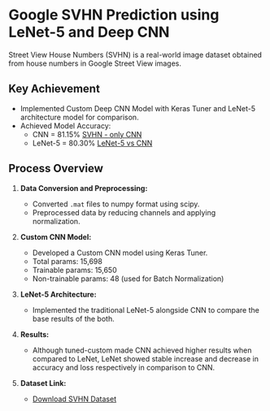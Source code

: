 # Google SVHN Prediction using LeNet-5 and Deep CNN

Street View House Numbers (SVHN) is a real-world image dataset obtained from house numbers in Google Street View images.

## Key Achievement

- Implemented Custom Deep CNN Model with Keras Tuner and LeNet-5 architecture model for comparison.
- Achieved Model Accuracy:
  - CNN = 81.15% [SVHN - only CNN](https://github.com/RajKulk16/Google-SVHN-Prediction-using-DeepNet-CNN/blob/main/SVHN.ipynb)
  - LeNet-5 = 80.30% [LeNet-5 vs CNN](https://github.com/RajKulk16/Google-SVHN-Prediction-using-DeepNet-CNN/blob/main/Custom%20CNN%20vs%20LeNet-5.ipynb)

## Process Overview

1. **Data Conversion and Preprocessing:**
   - Converted `.mat` files to numpy format using scipy.
   - Preprocessed data by reducing channels and applying normalization.

2. **Custom CNN Model:**
   - Developed a Custom CNN model using Keras Tuner.
   - Total params: 15,698
   - Trainable params: 15,650
   - Non-trainable params: 48 (used for Batch Normalization)

3. **LeNet-5 Architecture:**
   - Implemented the traditional LeNet-5 alongside CNN to compare the base results of the both.

4. **Results:**
   - Although tuned-custom made CNN achieved higher results when compared to LeNet, LeNet showed stable increase and decrease in accuracy and loss respectively in comparison to CNN. 

5. **Dataset Link:**
   - [Download SVHN Dataset](http://ufldl.stanford.edu/housenumbers/)
